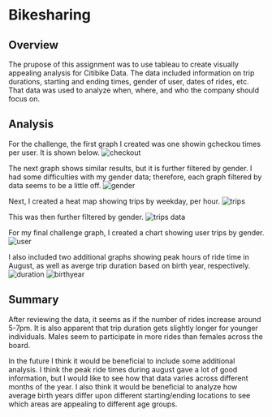 # Bikesharing
## Overview
The prupose of this assignment was to use tableau to create visually appealing analysis for Citibike Data.  The data included information on trip durations, starting and ending times, gender of user, dates of rides, etc.  That data was used to analyze when, where, and who the company should focus on.

## Analysis
For the challenge, the first graph I created was one showin gcheckou times per user.  It is shown below. 
![checkout]()

The next graph shows similar results, but it is further filtered by gender.  I had some difficulties with my gender data; therefore, each graph filtered by data seems to be a little off. 
![gender]()

Next, I created a heat map showing trips by weekday, per hour.
![trips]()

This was then further filtered by gender.
![trips data]()

For my final challenge graph, I created a chart showing user trips by gender.  
![user]()

I also included two additional graphs showing peak hours of ride time in August, as well as averge trip duration based on birth year, respectively. 
![duration]()
![birthyear]()

## Summary
After reviewing the data, it seems as if the number of rides increase around 5-7pm.  It is also apparent that trip duration gets slightly longer for younger individuals.  Males seem to participate in more rides than females across the board.  

In the future I think it would be beneficial to include some additional analysis.  I think the peak ride times during august gave a lot of good information, but I would like to see how that data varies across different months of the year.  I also think it would be beneficial to analyze how average birth years differ upon different starting/ending locations to see which areas are appealing to different age groups. 
